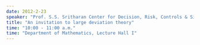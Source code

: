 ```yaml
---
date: 2012-2-23
speaker: "Prof. S.S. Sritharan Center for Decision, Risk, Controls & Signals Intelligence Naval Postgraduate School Monterey, California, USA"
title: "An invitation to large deviation theory"
time: "10:00 - 11:00 a.m." 
time: "Department of Mathematics, Lecture Hall I"
---
```


